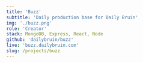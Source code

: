 ```yaml
---
title: 'Buzz'
subtitle: 'Daily production base for Daily Bruin'
img: './buzz.png'
role: 'Creator'
stack: MongoDB, Express, React, Node
github: 'dailybruin/buzz'
live: 'buzz.dailybruin.com'
slug: /projects/buzz
---
```

